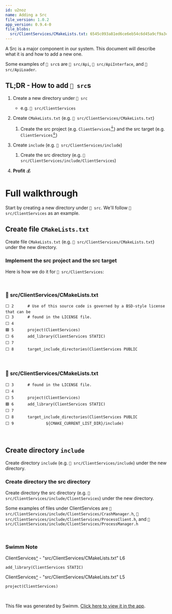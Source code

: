 ```yaml
---
id: u2noz
name: Adding a Src
file_version: 1.0.2
app_version: 0.9.4-0
file_blobs:
  src/ClientServices/CMakeLists.txt: 6545c093a81ed6ce6eb54c6d45a9cf9a3ccbf722
---
```


A Src is a major component in our system. This document will describe what it is and how to add a new one.

Some examples of `📄 src`s are `📄 src/Api`, `📄 src/ApiInterface`, and `📄 src/ApiLoader`.

## TL;DR - How to add `📄 src`s

1.  Create a new directory under `📄 src` 
    
    *   e.g. `📄 src/ClientServices`
        
2.  Create `CMakeLists.txt` (e.g. `📄 src/ClientServices/CMakeLists.txt`)
    
    1.  Create the src project (e.g. `ClientServices`[<sup id="o37E7">↓</sup>](#f-o37E7)) and the src target (e.g. `ClientServices`[<sup id="1B75sm">↓</sup>](#f-1B75sm))
        
3.  Create `include` (e.g. `📄 src/ClientServices/include`)
    
    1.  Create the src directory (e.g. `📄 src/ClientServices/include/ClientServices`)
        
4.  **Profit** 💰
    

# Full walkthrough

Start by creating a new directory under `📄 src`. We'll follow `📄 src/ClientServices` as an example.

## Create file `CMakeLists.txt`

Create file `CMakeLists.txt` (e.g. `📄 src/ClientServices/CMakeLists.txt`) under the new directory.

### Implement the src project and the src target

Here is how we do it for `📄 src/ClientServices`:

<br/>



<!-- NOTE-swimm-snippet: the lines below link your snippet to Swimm -->
### 📄 src/ClientServices/CMakeLists.txt
```text
⬜ 2      # Use of this source code is governed by a BSD-style license that can be
⬜ 3      # found in the LICENSE file.
⬜ 4      
🟩 5      project(ClientServices)
⬜ 6      add_library(ClientServices STATIC)
⬜ 7      
⬜ 8      target_include_directories(ClientServices PUBLIC
```

<br/>



<!-- NOTE-swimm-snippet: the lines below link your snippet to Swimm -->
### 📄 src/ClientServices/CMakeLists.txt
```text
⬜ 3      # found in the LICENSE file.
⬜ 4      
⬜ 5      project(ClientServices)
🟩 6      add_library(ClientServices STATIC)
⬜ 7      
⬜ 8      target_include_directories(ClientServices PUBLIC
⬜ 9              ${CMAKE_CURRENT_LIST_DIR}/include)
```

<br/>

## Create directory `include`

Create directory `include` (e.g. `📄 src/ClientServices/include`) under the new directory.

### Create directory the src directory

Create directory the src directory (e.g. `📄 src/ClientServices/include/ClientServices`) under the new directory.

Some examples of files under ClientServices are `📄 src/ClientServices/include/ClientServices/CrashManager.h`, `📄 src/ClientServices/include/ClientServices/ProcessClient.h`, and `📄 src/ClientServices/include/ClientServices/ProcessManager.h`

<br/>

<!-- THIS IS AN AUTOGENERATED SECTION. DO NOT EDIT THIS SECTION DIRECTLY -->
### Swimm Note

<span id="f-1B75sm">ClientServices</span>[^](#1B75sm) - "src/ClientServices/CMakeLists.txt" L6
```text
add_library(ClientServices STATIC)
```

<span id="f-o37E7">ClientServices</span>[^](#o37E7) - "src/ClientServices/CMakeLists.txt" L5
```text
project(ClientServices)
```

<br/>

This file was generated by Swimm. [Click here to view it in the app](http://localhost:5000/repos/Z2l0aHViJTNBJTNBb3JiaXQlM0ElM0FBZGRpZUNvaGVu/docs/u2noz).